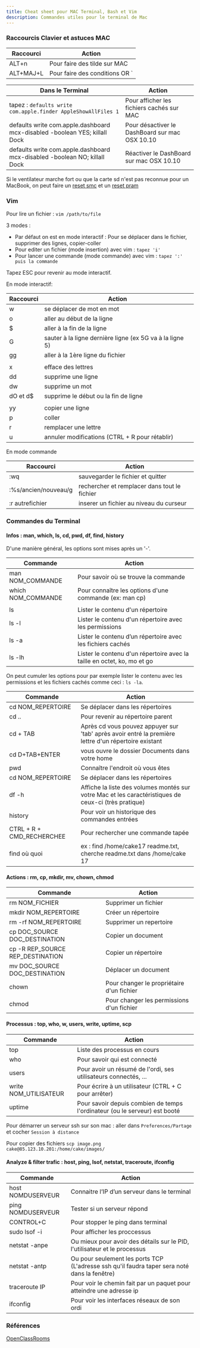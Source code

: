 ```yaml
---
title: Cheat sheet pour MAC Terminal, Bash et Vim
description: Commandes utiles pour le terminal de Mac
---
```


### Raccourcis Clavier et astuces MAC

| Raccourci | Action                                    |
|-----------|-------------------------------------------|
| ALT+n     | Pour faire des tilde sur MAC              |
| ALT+MAJ+L | Pour faire des conditions OR `||`         |


| Dans le Terminal                                                           | Action                                         |
|----------------------------------------------------------------------------|------------------------------------------------|
| tapez : `defaults write com.apple.finder AppleShowAllFiles 1`              | Pour afficher les fichiers cachés sur MAC      |
| defaults write com.apple.dashboard mcx-disabled -boolean YES; killall Dock | Pour désactiver le DashBoard sur mac OSX 10.10 |
| defaults write com.apple.dashboard mcx-disabled -boolean NO; killall Dock  | Réactiver le DashBoard sur mac OSX 10.10       |

Si le ventilateur marche fort ou que la carte sd n'est pas reconnue pour un MacBook, on peut faire un [reset smc](http://support.apple.com/fr-fr/HT3964) et un [reset pram](http://support.apple.com/kb/PH14222?viewlocale=fr_FR)

### Vim

Pour lire un fichier : `vim /path/to/file`

3 modes :

- Par défaut on est en mode interactif : Pour se déplacer dans le fichier, supprimer des lignes, copier-coller
- Pour editer un fichier (mode insertion) avec vim : `tapez 'i'`
- Pour lancer une commande (mode commande) avec vim : `tapez ':' puis la commande`

Tapez ESC pour revenir au mode interactif.

En mode interactif:

| Raccourci | Action                                                   |
|-----------|----------------------------------------------------------|
| w         | se déplacer de mot en mot                                |
| o         | aller au début de la ligne                               |
| $         | aller à la fin de la ligne                               |
| G         | sauter à la ligne dernière ligne (ex 5G va à la ligne 5) |
| gg        | aller à la 1ère ligne du fichier                         |
|           |                                                          |
| x         | efface des lettres                                       |
| dd        | supprime une ligne                                       |
| dw        | supprime un mot                                          |
| dO et d$  | supprime le début ou la fin de ligne                     |
|           |                                                          |
| yy        | copier une ligne                                         |
| p         | coller                                                   |
| r         | remplacer une lettre                                     |
| u         | annuler modifications (CTRL + R pour rétablir)           |


En mode commande

| Raccourci            | Action                                       |
|----------------------|----------------------------------------------|
| :wq                  | sauvegarder le fichier et quitter            |
| :%s/ancien/nouveau/g | rechercher et remplacer dans tout le fichier |
| :r autrefichier      | inserer un fichier au niveau du curseur      |

### Commandes du Terminal

#### Infos : man, which, ls, cd, pwd, df, find, history

D'une manière général, les options sont mises après un '-'.

| Commande           | Action                                                 |
|--------------------|--------------------------------------------------------|
| man NOM_COMMANDE   | Pour savoir où se trouve la commande                   |
| which NOM_COMMANDE | Pour connaître les options d'une commande (ex: man cp) |
|                    |                                                        |
| ls                 | Lister le contenu d'un répertoire                      |
| ls -l              | Lister le contenu d'un répertoire avec les permissions |
| ls -a              | Lister le contenu d’un répertoire avec les fichiers cachés |
| ls -lh            | Lister le contenu d'un répertoire avec la taille en octet, ko, mo et go |

On peut cumuler les options pour par exemple lister le contenu avec les permissions et les fichiers cachés comme ceci : `ls -la`.

| Commande          | Action                                                                  |
|-------------------|-------------------------------------------------------------------------|
| cd NOM_REPERTOIRE | Se déplacer dans les répertoires                                        |
| cd ..             | Pour revenir au répertoire parent                                        |
| cd + TAB                         | Après cd vous pouvez appuyer sur 'tab' après avoir entré la première lettre d'un répertoire existant |
| cd D+TAB+ENTER                   | vous ouvre le dossier Documents dans votre home                                                      |
| pwd                              | Connaître l'endroit où vous êtes                                                                     |
| cd NOM_REPERTOIRE                | Se déplacer dans les répertoires                                                                     |
| df -h                            | Affiche la liste des volumes montés sur votre Mac et les caractéristiques de ceux-ci (très pratique) |
| history                          | Pour voir un historique des commandes entrées                                                        |
| CTRL + R + CMD_RECHERCHEE| Pour rechercher une commande tapée                                                                   |
| find où quoi                     | ex : find /home/cake17 readme.txt, cherche readme.txt dans /home/cake 17                             |


#### Actions : rm, cp, mkdir, mv, chown, chmod

| Commande                         | Action                                    |
|----------------------------------|-------------------------------------------|
| rm NOM_FICHIER                   | Supprimer un fichier                      |
| mkdir NOM_REPERTOIRE             | Créer un répertoire                       |
| rm -rf NOM_REPERTOIRE            | Supprimer un repertoire                   |
| cp DOC_SOURCE DOC_DESTINATION    | Copier un document                        |
| cp -R REP_SOURCE REP_DESTINATION | Copier un répertoire                      |
| mv DOC_SOURCE DOC_DESTINATION    | Déplacer un document                      |
| chown                            | Pour changer le propriétaire d'un fichier |
| chmod                            | Pour changer les permissions d'un fichier |

#### Processus : top, who, w, users, write, uptime, scp

| Commande              | Action                                                                     |
|-----------------------|----------------------------------------------------------------------------|
| top                   | Liste des processus en cours                                               |
| who                   | Pour savoir qui est connecté                                               |
| users                 | Pour avoir un résumé de l'ordi, ses utilisateurs connectés, ...            |
| write NOM_UTILISATEUR | Pour écrire à un utilisateur (CTRL + C pour arrêter)                       |
| uptime                | Pour savoir depuis combien de temps l'ordinateur (ou le serveur) est booté |

Pour démarrer un serveur ssh sur son mac : aller dans `Preferences/Partage` et cocher `Session à distance`

Pour copier des fichiers `scp image.png cake@85.123.10.201:/home/cake/images/`

#### Analyze & filter trafic : host, ping, lsof, netstat, traceroute, ifconfig

| Commande          | Action                                                                                       |
|-------------------|----------------------------------------------------------------------------------------------|
| host NOMDUSERVEUR | Connaitre l’IP d’un serveur dans le terminal                                                 |
| ping NOMDUSERVEUR | Tester si un serveur répond                                                                  |
| CONTROL+C         | Pour stopper le ping dans terminal                                                           |
| sudo lsof -i      | Pour afficher les proccessus                                                                 |
| netstat -anpe     | Ou mieux pour avoir des détails sur le PID, l'utilisateur et le processus                    |
| netstat -antp     | Ou pour seulement les ports TCP (L'adresse ssh qu'il faudra taper sera noté dans la fenêtre) |
| traceroute IP     | Pour voir le chemin fait par un paquet pour atteindre une adresse ip                         |
| ifconfig          | Pour voir les interfaces réseaux de son ordi                                                 |

### Références

[OpenClassRooms](http://fr.openclassrooms.com/informatique/cours/reprenez-le-controle-a-l-aide-de-linux/vim-l-editeur-de-texte-du-programmeur)
